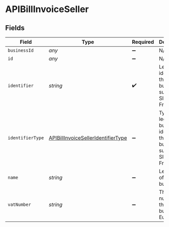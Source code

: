 # APIBillInvoiceSeller


## Fields

| Field                                                                                           | Type                                                                                            | Required                                                                                        | Description                                                                                     |
| ----------------------------------------------------------------------------------------------- | ----------------------------------------------------------------------------------------------- | ----------------------------------------------------------------------------------------------- | ----------------------------------------------------------------------------------------------- |
| `businessId`                                                                                    | *any*                                                                                           | :heavy_minus_sign:                                                                              | N/A                                                                                             |
| `id`                                                                                            | *any*                                                                                           | :heavy_minus_sign:                                                                              | N/A                                                                                             |
| `identifier`                                                                                    | *string*                                                                                        | :heavy_check_mark:                                                                              | Legal identifier of the business, such as its SIRET in France.                                  |
| `identifierType`                                                                                | [APIBillInvoiceSellerIdentifierType](../../models/shared/apibillinvoiceselleridentifiertype.md) | :heavy_minus_sign:                                                                              | Type of legal business identifier of the business, such as the SIRET in France.                 |
| `name`                                                                                          | *string*                                                                                        | :heavy_minus_sign:                                                                              | Legal name of the business.                                                                     |
| `vatNumber`                                                                                     | *string*                                                                                        | :heavy_minus_sign:                                                                              | The VAT number of the business, if European                                                     |